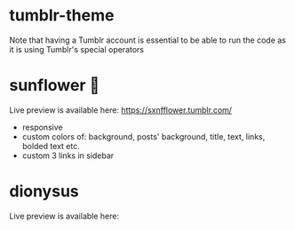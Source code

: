 # tumblr-theme


Note that having a Tumblr account is essential to be able to run the code as it is using Tumblr's special operators


sunflower 🌻
===================

Live preview is available here: https://sxnfflower.tumblr.com/

<ul>
<li>responsive</li>
<li>custom colors of: background, posts' background, title, text, links, bolded text etc. </li>
<li>custom 3 links in sidebar </li>
</ul>

dionysus
===================

Live preview is available here:
